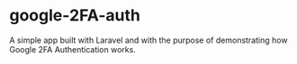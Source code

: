 # google-2FA-auth
A simple app built with Laravel and with the purpose of demonstrating how Google 2FA Authentication works.
